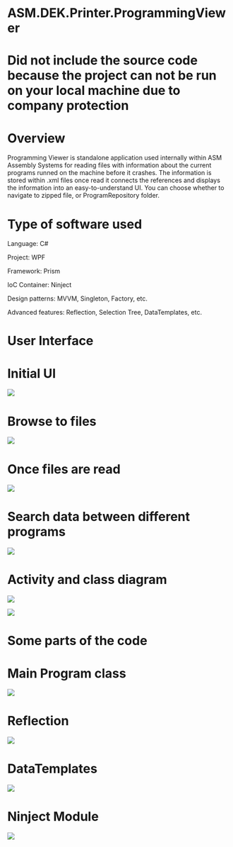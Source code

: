 # ASM.DEK.Printer.ProgrammingViewer

# Did not include the source code because the project can not be run on your local machine due to company protection

# Overview

Programming Viewer is standalone application used internally within ASM Assembly Systems for reading files with information about the current programs runned on the machine before it crashes. The information is stored within .xml files once read it connects the references and displays the information into an easy-to-understand UI.
You can choose whether to navigate to zipped file, or ProgramRepository folder.

# Type of software used

Language: C#

Project: WPF

Framework: Prism

IoC Container: Ninject

Design patterns: MVVM, Singleton, Factory, etc.

Advanced features: Reflection, Selection Tree, DataTemplates, etc.

# User Interface

# Initial UI

![](Images/Initialize.png)

# Browse to files

![](Images/Browse.png)

# Once files are read

![](Images/ProgramTree.png)

# Search data between different programs

![](Images/ProgramData.png)

# Activity and class diagram

![](Images/ActivityDiagram.png)

![](Images/GeneralClassDiagram.png)

# Some parts of the code

# Main Program class

![](Images/ProgramItemCode.png)

# Reflection

![](Images/Reflection.png)

# DataTemplates

![](Images/DataTemplates.png)

# Ninject Module

![](Images/NinjectModule.png)

